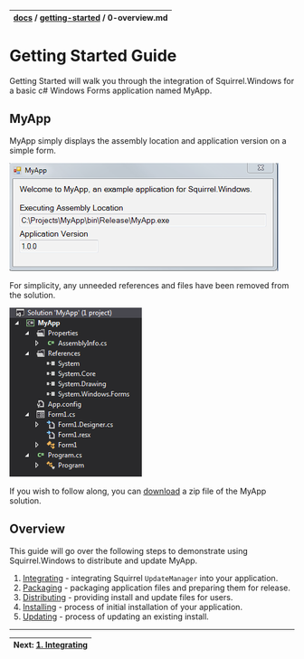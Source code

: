 | [docs](..) / [getting-started](.) / 0-overview.md|
|:---|

# Getting Started Guide

Getting Started will walk you through the integration of Squirrel.Windows for a basic c# Windows Forms application named MyApp.

## MyApp

MyApp simply displays the assembly location and application version on a simple form.

![](images/1-MyApp.png)

For simplicity, any unneeded references and files have been removed from the solution.

![](images/1-MyApp-Solution.png)

If you wish to follow along, you can [download](example/MyApp.zip) a zip file of the MyApp solution.

## Overview
This guide will go over the following steps to demonstrate using Squirrel.Windows to distribute and update MyApp.

1. [Integrating](1-integrating.md) - integrating Squirrel `UpdateManager` into your application.
1. [Packaging](2-packaging.md) - packaging application files and preparing them for release.
1. [Distributing](3-distributing.md) - providing install and update files for users.
1. [Installing](4-installing.md) - process of initial installation of your application.
1. [Updating](5-updating.md) - process of updating an existing install.

---
| Next: [1. Integrating](1-integrating.md)|
|:---|



